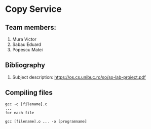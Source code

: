 # Copy Service

## Team members:
1. Mura Victor
2. Sabau Eduard
3. Popescu Matei


## Bibliography
1. Subject description:
    https://os.cs.unibuc.ro/so/so-lab-proiect.pdf

## Compiling files
```
gcc -c [filename].c
...
for each file 

gcc [filename].o ... -o [programname]
```